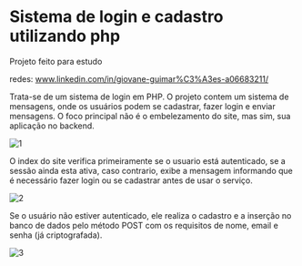 # Sistema de login e cadastro utilizando php

Projeto feito para estudo

redes: www.linkedin.com/in/giovane-guimar%C3%A3es-a06683211/


  Trata-se de um sistema de login em PHP. O projeto contem um sistema de mensagens, onde os usuários podem se cadastrar, fazer login e enviar mensagens. O foco principal não é o embelezamento do site, mas sim, sua aplicação no backend.
  
  ![1](https://github.com/GiovaneGuimaraes/sistemaLogin-php/assets/133304083/fa8564b5-8ce0-40a3-8656-82d59bfd9014)

  O index do site verifica primeiramente se o usuario está autenticado, se a sessão ainda esta ativa, caso contrario, exibe a mensagem informando que é necessário fazer login ou se cadastrar antes de usar o serviço.

![2](https://github.com/GiovaneGuimaraes/sistemaLogin-php/assets/133304083/4199cd32-68d4-4f68-b76e-2aad5dfc9502)

  Se o usuário não estiver autenticado, ele realiza o cadastro e a inserção no banco de dados pelo método POST com os requisitos de nome, email e senha (já criptografada).

![3](https://github.com/GiovaneGuimaraes/sistemaLogin-php/assets/133304083/9ff30e9e-bf6b-4ad3-a1d2-db0c534850e6)



  
